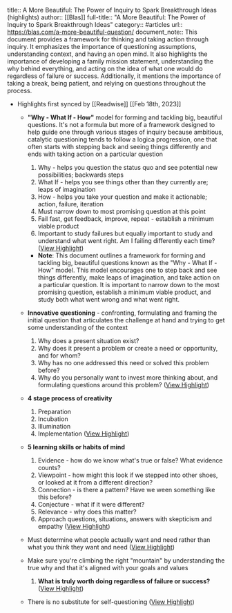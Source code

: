title:: A More Beautiful: The Power of Inquiry to Spark Breakthrough Ideas (highlights)
author:: [[Blas]]
full-title:: "A More Beautiful: The Power of Inquiry to Spark Breakthrough Ideas"
category:: #articles
url:: https://blas.com/a-more-beautiful-question/
document_note:: This document provides a framework for thinking and taking action through inquiry. It emphasizes the importance of questioning assumptions, understanding context, and having an open mind. It also highlights the importance of developing a family mission statement, understanding the why behind everything, and acting on the idea of what one would do regardless of failure or success. Additionally, it mentions the importance of taking a break, being patient, and relying on questions throughout the process.

- Highlights first synced by [[Readwise]] [[Feb 18th, 2023]]
	- **"Why - What If - How"** model for forming and tackling big, beautiful questions. It's not a formula but more of a framework designed to help guide one through various stages of inquiry because ambitious, catalytic questioning tends to follow a logica progression, one that often starts with stepping back and seeing things differently and ends with taking action on a particular question
	  
	  1.  Why - helps you question the status quo and see potential new possibilities; backwards steps
	  2.  What If - helps you see things other than they currently are; leaps of imagination
	  3.  How - helps you take your question and make it actionable; action, failure, iteration
	    1.  Must narrow down to most promising question at this point
	    2.  Fail fast, get feedback, improve, repeat - establish a minimum viable product
	    3.  Important to study failures but equally important to study and understand what went right. Am I failing differently each time? ([View Highlight](https://read.readwise.io/read/01gsj1pdhm72qnh27y3wv500ec))
		- **Note**: This document outlines a framework for forming and tackling big, beautiful questions known as the "Why - What If - How" model. This model encourages one to step back and see things differently, make leaps of imagination, and take action on a particular question. It is important to narrow down to the most promising question, establish a minimum viable product, and study both what went wrong and what went right.
	- **Innovative questioning** - confronting, formulating and framing the initial question that articulates the challenge at hand and trying to get some understanding of the context
	  
	  1.  Why does a present situation exist?
	  2.  Why does it present a problem or create a need or opportunity, and for whom?
	  3.  Why has no one addressed this need or solved this problem before?
	  4.  Why do you personally want to invest more thinking about, and formulating questions around this problem? ([View Highlight](https://read.readwise.io/read/01gsj1qztynv4tewkqf2fxk1zd))
	- **4 stage process of creativity**
	  
	  1.  Preparation
	  2.  Incubation
	  3.  Illumination
	  4.  Implementation ([View Highlight](https://read.readwise.io/read/01gsj1pxp6ebh5yz01cn0fph4s))
	- **5 learning skills or habits of mind**
	  
	  1.  Evidence - how do we know what's true or false? What evidence counts?
	  2.  Viewpoint - how might this look if we stepped into other shoes, or looked at it from a different direction?
	  3.  Connection - is there a pattern? Have we ween something like this before?
	  4.  Conjecture - what if it were different?
	  5.  Relevance - why does this matter?
	  6.  Approach questions, situations, answers with skepticism and empathy ([View Highlight](https://read.readwise.io/read/01gsj1q2gzbp32pmxt1zxdq1zf))
	- Must determine what people actually want and need rather than what you think they want and need ([View Highlight](https://read.readwise.io/read/01gsj1qb311jkrtya33kp3thev))
	- Make sure you're climbing the right "mountain" by understanding the true why and that it's aligned with your goals and values
	  
	  1.  **What is truly worth doing regardless of failure or success?** ([View Highlight](https://read.readwise.io/read/01gsj1qpe2fdj187b3wqa59jw6))
	- There is no substitute for self-questioning ([View Highlight](https://read.readwise.io/read/01gsj1qh0x5hkv5x10mdrjkhe8))